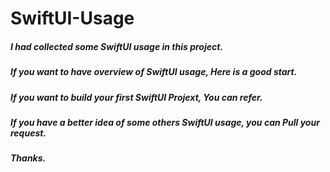 # SwiftUI-Usage
##### I had collected some SwiftUI usage in this project.
##### If you want to have overview of SwiftUI usage, Here is a good start.
##### If you want to build your first SwiftUI Projext, You can refer.
##### If you have a better idea of some others SwiftUI usage, you can Pull your request.
##### Thanks.
